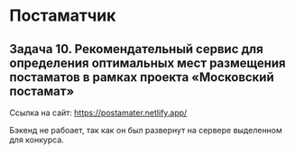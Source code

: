 # Постаматчик

##  Задача 10. Рекомендательный сервис для определения оптимальных мест размещения постаматов в рамках проекта «Московский постамат»

Ссылка на сайт: https://postamater.netlify.app/

Бэкенд не рабоает, так как он был развернут на сервере выделенном для конкурса.
